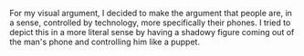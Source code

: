 For my visual argument, I decided to make the argument that people are, in a sense, controlled by technology,
more specifically their phones. I tried to depict this in a more literal sense by having a shadowy figure coming out of the man's phone 
and controlling him like a puppet. 
